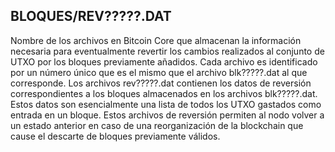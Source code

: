## BLOQUES/REV?????.DAT

Nombre de los archivos en Bitcoin Core que almacenan la información necesaria para eventualmente revertir los cambios realizados al conjunto de UTXO por los bloques previamente añadidos. Cada archivo es identificado por un número único que es el mismo que el archivo blk?????.dat al que corresponde. Los archivos rev?????.dat contienen los datos de reversión correspondientes a los bloques almacenados en los archivos blk?????.dat. Estos datos son esencialmente una lista de todos los UTXO gastados como entrada en un bloque. Estos archivos de reversión permiten al nodo volver a un estado anterior en caso de una reorganización de la blockchain que cause el descarte de bloques previamente válidos.